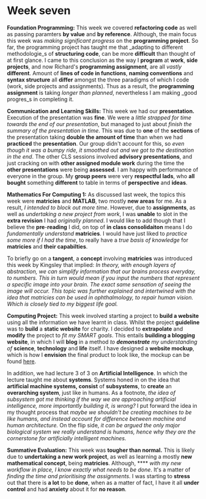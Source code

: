 # Week seven

**Foundation Programming:** This week we covered **refactoring code** as well as passing paramters **by value** and **by reference**. Although, the main focus this week was _making significant progress_ on the **programming project**. So far, the programming project has taught me that _adapting to different methodologie_s of **structuring code**, can be more **difficult** than thought of at first glance. I came to this conclusion as the way I **program** at **work**, **side projects**, and now Richard's **programming assignment**, are all _vastly_ **different**. Amount of **lines of code in functions**, **naming conventions** and **syntax structure** all **differ** amongst the three paradigms of which I code (work, side projects and assignments). Thus as a result, the **programming assignment** is taking _longer than planned_, nevertheless I am making _good progres_s in completing it.

**Communication and Learning Skills:** This week we had our **presentation.** Execution of the presentation was **fine**. We were a _little strapped for time towards the end of our presentation_, but managed to just about _finish the summary of the presentation in time_. This was due to **one** of the **sections** of the presentation taking **double the amount of time** than when we had **practiced** the **presentation**. Our group didn't account for this, so _even though it was a bumpy ride, it smoothed out and we got to the destination in the end_. The other CLS sessions involved **advisory presentations**, and just cracking on with **other assigned module work** during the time the **other presentations** were being **assessed**. I am happy with performance of everyone in the group. My **group peers** were very **respectful lads**, who **all bought** something **different** to table in terms of **perspective** and **ideas**.

**Mathematics For Computing 1:** As discussed last week, the topics this week were **matricies** and **MATLAB**, two mostly **new areas** for me. As a result, _I intended to block out more time_. However, due to **assignments**, as well as _undertaking a new project from work_, I was **unable** to slot in the **extra revision** I had _originally planned_. I would like to add though that I believe the **pre**-**reading** I did, on top of **in class consolidaiton** means I do _fundamentally understand_ **matricies**. I would have just liked to _practice some more if I had the time_, to really have a _true basis of knowledge_ for **matricies** and **their capabilties**.

To briefly go on a **tangent**, a **concept** involving **matricies** was introduced this week by Kingsley that implied: _In theory, with enough layers of abstraction, we can simplify information that our brains process everyday, to numbers. This in turn would mean if you input the numbers that represent a specific image into your brain. The exact same sensation of seeing the image will occur. This topic was further explained and intertwined with the idea that matricies can be used in ophthalmology, to repair human vision. Which is closely tied to my biggest life goal._

**Computing Project:** This week involved starting a project to **build a website** using all the information we have learnt in class. Whilst the project **guideline** was to **build** a **static website** for charity. I decided to **extrapolate** and **modify** the project to _fit my SMART goals_. This entails **building a blogging website**, in which I will **blog** in a method _to **demonstrate** my understanding of_ **science**, **technology** and **life** itself. I have designed a **website mockup**, which is how I **envision** the final product to look like, the mockup can be found [here](../../misc/foundation-year-blog-project.md).

In addition, we had lecture 3 of 3 on **Artificial Intelligence**. In which the lecture taught me about **systems**. Systems honed in on the idea that **artificial machine systems, consist** of **subsystems**, to **create** an **overarching system**, just like in humans. As a footnote, _the idea of subsystem got me thinking if the way we are approaching artificial intelligence, more importantly building it, is wrong?_ I put forward the idea in my thought process that _maybe we shouldn't be creating machines to be like humans, and instead account for difference between machine and human architecture._ On the flip side, _it can be argued the only major biological system we really understand is humans, hence why they are the cornerstone for artificially intelligent machines._

**Summative Evaluation:** This week was **tougher than normal.** This is likely due to **undertaking a new work project**, as well as learning a mostly **new mathematical concept**, being **matricies**. Although, **** _with my new workflow in place, I know exactly what needs to be done_. It's a matter of _finding the time and prioritising the assignments_. I was starting to **stress** out that there is **a lot** to be **done**, when as a matter of fact, I have it all **under control** and had **anxiety** about it for **no reason**.
